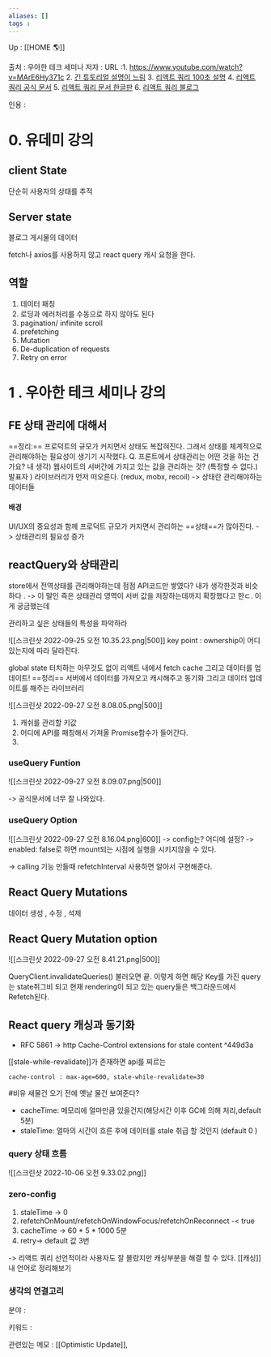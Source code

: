 ```yaml
---
aliases: []
tags : 
---
```

Up : [[HOME 🌎]]

출처 : 우아한 테크 세미나 
저자 : 
URL :1. https://www.youtube.com/watch?v=MArE6Hy371c
		2. [긴 튜토리얼 설명이 느림](https://www.youtube.com/watch?v=VtWkSCZX0Ec&list=PLC3y8-rFHvwjTELCrPrcZlo6blLBUspd2)
		3. [리액트 쿼리 100초 설명](https://www.youtube.com/watch?v=novnyCaa7To) 
		4. [리액트 쿼리 공식 문서](https://tanstack.com/query/v4/docs/installation)
		5. [리액트 쿼리 문서 한글판](https://velog.io/@familyman80/React-Query-%ED%95%9C%EA%B8%80-%EB%A9%94%EB%89%B4%EC%96%BC)
		6. [리액트 쿼리 블로그](https://velog.io/@devjooj/React-React-Query-%EC%82%AC%EC%9A%A9-%EC%9D%B4%EC%9C%A0-Queries-%EA%B0%9C%EB%85%90%ED%8E%B8)

인용 : 

# 0. 유데미 강의
## client State
단순히 사용자의 상태를 추적
## Server state 
블로그 게시물의 데이터 

fetch나 axios를 사용하지 않고 react query 캐시 요청을 한다. 

## 역할
1. 데이터 패칭
2. 로딩과 에러처리를 수동으로 하지 않아도 된다
3. pagination/ infinite scroll
4. prefetching
5. Mutation
6. De-duplication of requests
7. Retry on error



# 1 . 우아한 테크 세미나 강의 

## FE 상태 관리에 대해서 
==정리:== 프로덕트의 규모가 커지면서 상태도 복잡혀진다. 그래서 상태를 체계적으로  관리해야하는 필요성이 생기기 시작했다.
Q. 프론트에서 상태관리는 어떤 것을 하는 건가요? 
내 생각) 웹사이트의 서버간에 가지고 있는 값을 관리하는 것?  (특정할 수 없다.)
발표자 ) 라이브러리가 먼저 떠오른다. (redux, mobx, recoil)
-> 상태란 관리해야하는 데이터들

#### 배경 
UI/UX의 중요성과 함께 프로덕트 규모가 커지면서 관리하는 ==상태==가 많아진다.  -> 상태관리의 필요성 증가 


## reactQuery와 상태관리 
store에서 전역상태를 관리해야하는데 점점 API코드만 쌓였다? 내가 생각한것과 비슷하다 . -> 이 말인 즉은 상태관리 영역이 서버 값을 저장하는데까지 확장했다고 한ㄷ. 이게 궁금했는데

관리하고 싶은 상태들의 특성을 파악하라


![[스크린샷 2022-09-25 오전 10.35.23.png|500]]
key point : ownership이 어디있는지에 따라 달라진다.

global state 터치하는 아무것도 없이 리액트 내에서 fetch cache 그리고 데이터를 업데이트! 
==정리==
서버에서 데이터를 가져오고 캐시해주고 동기화 그리고 데이터 업데이트를 해주는 라이브러리


![[스크린샷 2022-09-27 오전 8.08.05.png|500]]
1. 캐쉬를 관리할 키값
2. 어디에 API를 패칭해서 가져올 Promise함수가 들어간다.
3.


### useQuery Funtion

 ![[스크린샷 2022-09-27 오전 8.09.07.png|500]]
 
-> 공식문서에 너무 잘 나와있다. 

### useQuery Option

![[스크린샷 2022-09-27 오전 8.16.04.png|600]]
-> config는? 어디에 설정?
-> enabled: false로 하면 mount되는 시점에 실행을 시키지않을 수 있다. 

-> calling 기능 만들때 refetchInterval 사용하면 알아서 구현해준다.

## React Query Mutations
데이터 생성 , 수정 , 석제 


## React Query Mutation option
![[스크린샷 2022-09-27 오전 8.41.21.png|500]]


QueryClient.invalidateQueries() 불러오면 끝. 이렇게 하면
해당 Key를 가진 query는 state취그비 되고 현재 rendering이 되고 있는 query들은 백그라운드에서 Refetch된다.


## React query 캐싱과 동기화
- RFC 5861
-> http Cache-Control extensions for stale content ^449d3a

[[stale-while-revalidate]]가 존재하면 api를 찌르는

```cache-control : max-age=600, stale-while-revalidate=30```

#비유 새물건 오기 전에 옛날 물건 보여준다?

- cacheTime: 메모리에 얼마만큼 있을건지(해당시간 이후 GC에 의해 처리,default 5분) 
- staleTime: 얼마의 시간이 흐른 후에 데이터를 stale 취급 할 것인지 (default 0 )

### query 상태 흐름

![[스크린샷 2022-10-06 오전 9.33.02.png]]

### zero-config
1. staleTime -> 0
2. refetchOnMount/refetchOnWindowFocus/refetchOnReconnect -< true
3. cacheTime -> 60 * 5 * 1000 5분
4. retry-> default 값 3번



-> 리액트 쿼리 선언적이라 사용자도 잘 몰랐지만 캐싱부분을 해결 할 수 있다. 
[[캐싱]] 내 언어로 정리해보기 


 




### 생각의 연결고리

분야 :

키워드 :

관련있는 메모 : [[Optimistic Update]], 
